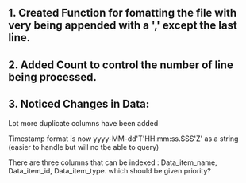 ## 1. Created Function for fomatting the file with very being appended with a ',' except the last line.
## 2. Added Count to control the number of line being processed.
## 3. Noticed Changes in Data:
Lot more duplicate columns have been added

Timestamp format is now yyyy-MM-dd'T'HH:mm:ss.SSS'Z' as a string (easier to handle but will no tbe able to query)

There are three columns that can be indexed : Data_item_name, Data_item_id, Data_item_type. which should be given priority?


